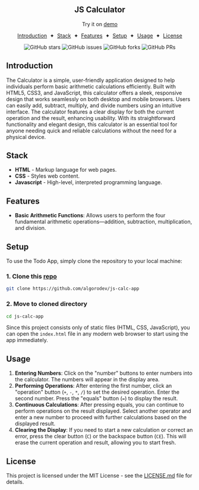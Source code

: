 <div align="center">
    <h2>JS Calculator</h2>
    <p>Try it on <a href="https://js-calc-app-algorodev.netlify.app/">demo</a></p>
</div>
<div align="center">

[Introduction](#introduction)
<span>&nbsp;✦&nbsp;</span>
[Stack](#stack)
<span>&nbsp;✦&nbsp;</span>
[Features](#features)
<span>&nbsp;✦&nbsp;</span>
[Setup](#setup)
<span>&nbsp;✦&nbsp;</span>
[Usage](#usage)
<span>&nbsp;✦&nbsp;</span>
[License](#license)

</div>

<div align="center">

![GitHub stars](https://img.shields.io/github/stars/algorodev/js-calc-app)
![GitHub issues](https://img.shields.io/github/issues/algorodev/js-calc-app)
![GitHub forks](https://img.shields.io/github/forks/algorodev/js-calc-app)
![GitHub PRs](https://img.shields.io/github/issues-pr/algorodev/js-calc-app)

</div>

## Introduction

The Calculator is a simple, user-friendly application designed to help individuals perform basic arithmetic
calculations efficiently. Built with HTML5, CSS3, and JavaScript, this calculator offers a sleek, responsive design that
works seamlessly on both desktop and mobile browsers. Users can easily add, subtract, multiply, and divide numbers using
an intuitive interface. The calculator features a clear display for both the current operation and the result, enhancing
usability. With its straightforward functionality and elegant design, this calculator is an essential tool for anyone
needing quick and reliable calculations without the need for a physical device.

## Stack

- **HTML** - Markup language for web pages.
- **CSS** - Styles web content.
- **Javascript** - High-level, interpreted programming language.

## Features

- **Basic Arithmetic Functions**: Allows users to perform the four fundamental arithmetic operations—addition,
  subtraction, multiplication, and division.

## Setup

To use the Todo App, simply clone the repository to your local machine:

### 1. Clone this [repo](https://github.com/algorodev/js-calc-app)

```bash
git clone https://github.com/algorodev/js-calc-app
```

### 2. Move to cloned directory

```bash
cd js-calc-app
```

Since this project consists only of static files (HTML, CSS, JavaScript), you can open the `index.html` file in any
modern web browser to start using the app immediately.

## Usage

1. **Entering Numbers**: Click on the "number" buttons to enter numbers into the calculator. The numbers will appear in
   the display area.
2. **Performing Operations**: After entering the first number, click an "operation" button (`+`, `-`, `*`, `/`) to set
   the desired operation. Enter the second number. Press the "equals" button (`=`) to display the result.
3. **Continuous Calculations**: After pressing equals, you can continue to perform operations on the result displayed.
   Select another operator and enter a new number to proceed with further calculations based on the displayed result.
4. **Clearing the Display**: If you need to start a new calculation or correct an error, press the clear button (`C`) or
   the backspace button (`CE`). This will erase the current operation and result, allowing you to start fresh.

## License

This project is licensed under the MIT License - see the [LICENSE.md](LICENSE) file for details.
